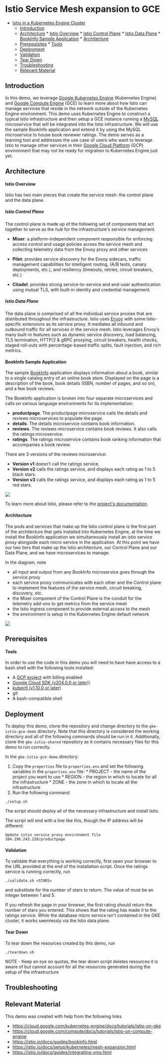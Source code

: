 # Istio Service Mesh expansion to GCE

* [Istio in a Kubernetes Engine Cluster](#istio-in-a-kubernetes-engine-cluster)
  * [Introduction](#introduction)
  * [Architecture](#architecture)
        * [Istio Overview](#istio-overview)
            * [Istio Control Plane](#istio-control-plane)
            * [Istio Data Plane](#istio-data-plane)
        * [BookInfo Sample Application](#bookinfo-sample-application)
        * [Architecture](#architecture-1)
  * [Prerequisites](#prerequisites)
        * [Tools](#tools)
  * [Deployment](#deployment)
  * [Validation](#validation)
  * [Tear Down](#tear-down)
  * [Troubleshooting](#troubleshooting)
  * [Relevant Material](#relevant-material)

## Introduction

In this demo, we leverage [Google Kubernetes
Engine](https://cloud.google.com/kubernetes-engine/) (Kubernetes Engine) and
[Google Compute Engine](https://cloud.google.com/compute/) (GCE) to learn more
about how Istio can manage services that reside in the network outside of the
Kubernetes Engine environment. This demo uses Kubernetes Engine to construct a
typical Istio infrastructure and then setup a GCE instance running a
[MySQL](https://www.mysql.com/) microservice that will be integrated into the
Istio infrastructure. We will use the sample BookInfo application and extend it
by using the MySQL microservice to house book reviewer ratings. The demo serves
as a learning tool and addresses the use case of users who want to leverage
Istio to manage other services in their
[Google Cloud Platform](https://cloud.google.com/) (GCP) environment that may
not be ready for migration to Kubernetes Engine just yet.

## Architecture

#### Istio Overview

Istio has two main pieces that create the service mesh: the control plane and
the data plane.

##### Istio Control Plane

The control plane is made up of the following set of components that act
together to serve as the hub for the infrastructure's service management.

- **Mixer**: a platform-independent component responsible for enforcing access
  control and usage policies across the service mesh and collecting telemetry
  data from the Envoy proxy and other services

- **Pilot**: provides service discovery for the Envoy sidecars, traffic
  management capabilities for intelligent routing, (A/B tests, canary
  deployments, etc.), and resiliency (timeouts, retries, circuit breakers,
  etc.)

- **Citadel**: provides strong service-to-service and end-user authentication
  using mutual TLS, with built-in identity and credential management.

##### Istio Data Plane

The data plane is comprised of all the individual service proxies that are
distributed throughout the infrastructure. Istio uses
[Envoy](https://www.envoyproxy.io/) with some Istio-specific extensions as its
service proxy. It mediates all inbound and outbound traffic for all services in
the service mesh. Istio leverages Envoy’s many built-in features such as
dynamic service discovery, load balancing, TLS termination, HTTP/2 & gRPC
proxying, circuit breakers, health checks, staged roll-outs with
percentage-based traffic splits, fault injection, and rich metrics.

#### BookInfo Sample Application

The sample [BookInfo](https://istio.io/docs/guides/bookinfo.html)
application displays information about a book, similar to a single catalog entry
of an online book store. Displayed on the page is a description of the book,
book details (ISBN, number of pages, and so on), and a few book reviews.

The BookInfo application is broken into four separate microservices and calls on
various language environments for its implementation:

- **productpage**. The productpage microservice calls the details and reviews
  microservices to populate the page.
- **details**. The details microservice contains book information.
- **reviews**. The reviews microservice contains book reviews. It also calls the
  ratings microservice.
- **ratings**. The ratings microservice contains book ranking information that
  accompanies a book review.

There are 3 versions of the reviews microservice:

- **Version v1** doesn’t call the ratings service.
- **Version v2** calls the ratings service, and displays each rating as 1 to 5
  black stars.
- **Version v3** calls the ratings service, and displays each rating as 1 to 5
  red stars.

![](./images/bookinfo.png)

To learn more about Istio, please refer to the
[project's documentation](https://istio.io/docs/).

#### Architecture

The pods and services that make up the Istio control plane is the first part of
the architecture that gets installed into Kubernetes Engine, at the time we
install the BookInfo application we simultaneously install an istio service
proxy alongside each micro service in the application. At this point we have
our two tiers that make up the Istio architecture, our Control Plane and our
Data Plane, and we have microservices to manage.

In the diagram, note
* all input and output from any BookInfo microservice goes through the service
  proxy
* each service proxy communicates with each other and the Control plane to
  implement the features of the service mesh, circuit breaking, discovery, etc.
* the Mixer component of the Control Plane is the conduit for the telemetry
  add-ons to get metrics from the service mesh
* the Istio ingress component to provide external access to the mesh
* the environment is setup in the Kubernetes Engine default network

![](./images/istio-gke-gce.png)


## Prerequisites

#### Tools

In order to use the code in this demo you will need to have have access to a
bash shell with the following tools installed:

* A [GCP project](https://cloud.google.com/) with billing enabled
* [Google Cloud SDK (v204.0.0 or later)](https://cloud.google.com/sdk/downloads)\
* [kubectl (v1.10.0 or later)](https://kubernetes.io/docs/tasks/tools/install-kubectl/)
* git
* A bash-compatible shell

## Deployment
To deploy this demo, clone the repository and change directory to the
`gke-istio-gce-demo` directory. Note that this directory is considered the working
directory and all of the following commands should be run in it. 
Additionally, clone the `gke-istio-shared` repository as it contains necessary
files for this demo to run correctly.

In the `gke-istio-gce-demo` directory:

1. Copy the `properties` file to `properties.env` and set the following
   variables in the `properties.env` file:
       * PROJECT - the name of the project you want to use
       * REGION - the region in which to locate for all the infrastructure
       * ZONE - the zone in which to locate all the infrastructure
1. Run the following command

```console
./setup.sh
```

The script should deploy all of the necessary infrastructure and install Istio.

The script will end with a line like this, though the IP address will be different:
```
Update istio service proxy environment file
104.196.243.210/productpage
```

#### Validation

To validate that everything is working correctly, first open your browser to
the URL provided at the end of the installation script. Once the ratings
service is running correctly, run

```console
./validate.sh <STARS>
```

and substitute <STARS> for the number of stars to return. The value of <STARS>
must be an integer between 1 and 5.

If you refresh the page in your browser, the first rating should return the
number of stars you entered. This shows that the rating has made it to the ratings
service. While the database micro service isn't contained in the GKE cluster, it 
works seemlessly via the Istio data plane.

#### Tear Down

To tear down the resources created by this demo, run

```console
./teardown.sh
```

NOTE - Keep an eye on quotas, the tear down script deletes resources it is
aware of but cannot account for all the resources generated during the setup of
the infrastructure

## Troubleshooting



## Relevant Material

This demo was created with help from the following links

- https://cloud.google.com/kubernetes-engine/docs/tutorials/istio-on-gke
- https://cloud.google.com/compute/docs/tutorials/istio-on-compute-engine
- https://istio.io/docs/guides/bookinfo.html
- https://istio.io/docs/setup/kubernetes/mesh-expansion.html
- https://istio.io/docs/guides/integrating-vms.html
